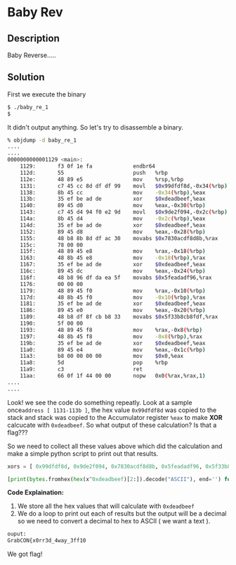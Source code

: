 
# Baby Rev
## Description

Baby Reverse.....
## Solution
First we execute the binary
```bash
$ ./baby_re_1
$
```
It didn't output anything. So let's try to disassemble a binary.
```bash
% objdump -d baby_re_1
....
....
0000000000001129 <main>:
    1129:       f3 0f 1e fa             endbr64
    112d:       55                      push   %rbp
    112e:       48 89 e5                mov    %rsp,%rbp
    1131:       c7 45 cc 8d df df 99    movl   $0x99dfdf8d,-0x34(%rbp)
    1138:       8b 45 cc                mov    -0x34(%rbp),%eax
    113b:       35 ef be ad de          xor    $0xdeadbeef,%eax
    1140:       89 45 d0                mov    %eax,-0x30(%rbp)
    1143:       c7 45 d4 94 f0 e2 9d    movl   $0x9de2f094,-0x2c(%rbp)
    114a:       8b 45 d4                mov    -0x2c(%rbp),%eax
    114d:       35 ef be ad de          xor    $0xdeadbeef,%eax
    1152:       89 45 d8                mov    %eax,-0x28(%rbp)
    1155:       48 b8 8b 8d df ac 30    movabs $0x7830acdf8d8b,%rax
    115c:       78 00 00
    115f:       48 89 45 e8             mov    %rax,-0x18(%rbp)
    1163:       48 8b 45 e8             mov    -0x18(%rbp),%rax
    1167:       35 ef be ad de          xor    $0xdeadbeef,%eax
    116c:       89 45 dc                mov    %eax,-0x24(%rbp)
    116f:       48 b8 96 df da ea 5f    movabs $0x5feadadf96,%rax
    1176:       00 00 00
    1179:       48 89 45 f0             mov    %rax,-0x10(%rbp)
    117d:       48 8b 45 f0             mov    -0x10(%rbp),%rax
    1181:       35 ef be ad de          xor    $0xdeadbeef,%eax
    1186:       89 45 e0                mov    %eax,-0x20(%rbp)
    1189:       48 b8 df 8f cb b8 33    movabs $0x5f33b8cb8fdf,%rax
    1190:       5f 00 00
    1193:       48 89 45 f8             mov    %rax,-0x8(%rbp)
    1197:       48 8b 45 f8             mov    -0x8(%rbp),%rax
    119b:       35 ef be ad de          xor    $0xdeadbeef,%eax
    11a0:       89 45 e4                mov    %eax,-0x1c(%rbp)
    11a3:       b8 00 00 00 00          mov    $0x0,%eax
    11a8:       5d                      pop    %rbp
    11a9:       c3                      ret
    11aa:       66 0f 1f 44 00 00       nopw   0x0(%rax,%rax,1)
....
....
```
Look! we see the code do something repeatly. Look at a sample once``address [ 1131-113b ]``, the hex value ``0x99dfdf8d`` was copied to the stack and stack was copied to the Accumulator register `%eax` to make **XOR** calcucate with ``0xdeadbeef``. So what output of these calculation? Is that a flag???

So we need to collect all these values above which did the calculation and make a simple python script to print out that results.
```python
xors = [ 0x99dfdf8d, 0x9de2f094, 0x7830acdf8d8b, 0x5feadadf96, 0x5f33b8cb8fdf]

[print(bytes.fromhex(hex(x^0xdeadbeef)[2:]).decode("ASCII"), end='') for x in xors]
```
**Code Explaination:**

 1. We store all the hex values that will calculate with ``0xdeadbeef``
 2. We do a loop to print out each of results but the output will be a decimal so we need to convert a decimal to hex to ASCII ( we want a text ).
```bash
ouput:
GrabCON{x0rr3d_4way_3ff10
```
We got flag!
